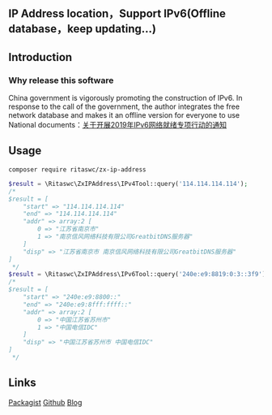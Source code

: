 ## IP Address location，Support IPv6(Offline database，keep updating...)

## Introduction

### Why release this software

China government is vigorously promoting the construction of IPv6. In response to the call of the government, the author integrates the free network database and makes it an offline version for everyone to use
National documents：[关于开展2019年IPv6网络就绪专项行动的通知](http://www.miit.gov.cn/newweb/n1146285/n1146352/n3054355/n3057674/n4704636/c6791072/content.html)


## Usage
```shell script
composer require ritaswc/zx-ip-address
```
```php
$result = \Ritaswc\ZxIPAddress\IPv4Tool::query('114.114.114.114');
/*
$result = [
    "start" => "114.114.114.114"
    "end" => "114.114.114.114"
    "addr" => array:2 [
        0 => "江苏省南京市"
        1 => "南京信风网络科技有限公司GreatbitDNS服务器"
    ]
    "disp" => "江苏省南京市 南京信风网络科技有限公司GreatbitDNS服务器"
]
 */
$result = \Ritaswc\ZxIPAddress\IPv6Tool::query('240e:e9:8819:0:3::3f9');
/*
$result = [
    "start" => "240e:e9:8800::"
    "end" => "240e:e9:8fff:ffff::"
    "addr" => array:2 [
        0 => "中国江苏省苏州市"
        1 => "中国电信IDC"
    ]
    "disp" => "中国江苏省苏州市 中国电信IDC"
]
 */
```

## Links

[Packagist](https://packagist.org/packages/ritaswc/zx-ip-address)
[Github](https://github.com/ritaswc/zx-ip-address)
[Blog](https://blog.yinghualuo.cn)